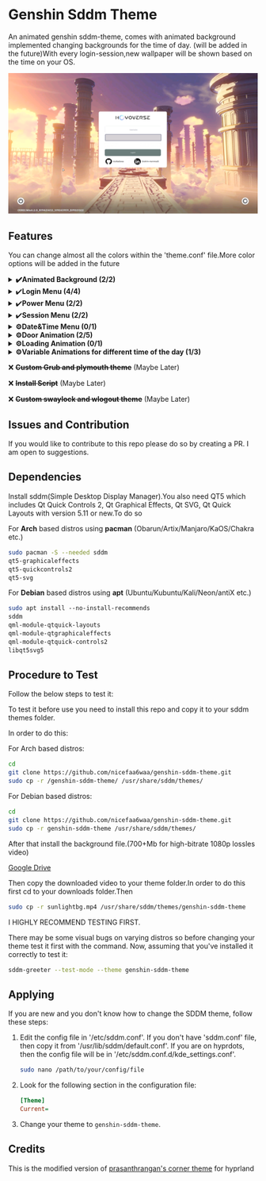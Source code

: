 # Genshin Sddm Theme

An animated genshin sddm-theme, comes with animated background
implemented changing backgrounds for the time of day. 
(will be added in the future)With every login-session,new wallpaper
will be shown based on the time on your OS. 

![](preview/2.png)
## Features

You can change almost all the colors within the 'theme.conf' file.More color options will be added in the future

<details>
  <summary><b>✔️Animated Background (2/2)</b></summary>
    
- [x] Uncompressed Videos
    - [x] Morning Background
    - [x] Sunlight Backround
    - [x] Night Background
- [x] Compressed Videos
    - [x] Morning Background
    - [x] Sunlight Background
    - [x] Night Background
</details>


<details>
  <summary>✔️<b>Login Menu (4/4)</b></summary>

- [x] Login Background
- [x] Username Area
- [x] Password Area
- [x] Github and Linkedin Credits
</details>


<details>
   <summary>✔️<b>Power Menu (2/2)</b></summary>
    
- [x] Mouse Area
- [x] Pop-Up Menu
   - [x] Shutdown
   - [x] Restart
   - [x] Sleep
</details>
      
<details>
   <summary>✔️<b>Session Menu (2/2)</b></summary>
    
- [x] Mouse Area
- [x] Pop Up Menu
   - [x] Ability to choose session
</details>
      
<details>
<summary><b>⚙️Date&Time Menu (0/1)</b></summary>

- [ ] Layout
</details>
      
<details>
   <summary><b>⚙️Door Animation (2/5)</b></summary>

- [x] Function to validate Username and Password
- [x] fragmentShader config for Transparent videos
- [ ] Door Videos
    - [x] Morning Door
    - [ ] Sunlight Door
    - [ ] Night Door
- [ ] Transparent Videos
    - [x] Morning Door
    - [ ] Sunlight Door
    - [ ] Night Door
- [ ] Encoded Videos
    - [x] Morning Door
    - [ ] Sunlight Door
    - [ ] Night Door
</details>



<details>
    <summary><b>⚙️Loading Animation (0/1)</b></summary>
    
- [ ] Loading Animation
</details>

<details>
    <summary><b>⚙️Variable Animations for different time of the day (1/3)</b></summary>

- [x] Morning Animations
- [ ] Sunlight Animations
- [ ] Night Animations
</details>


❌ ~~<b>Custom Grub and plymouth theme</b>~~ (Maybe Later)


❌ ~~<b>Install Script</b>~~ (Maybe Later)


❌ ~~<b>Custom swaylock and wlogout theme</b>~~ (Maybe Later)
      


## Issues and Contribution

If you would like to contribute to this repo please do so by creating a PR. I am open to suggestions.


## Dependencies

Install sddm(Simple Desktop Display Manager).You also need QT5 which includes Qt Quick Controls 2, Qt Graphical Effects, Qt SVG, Qt Quick Layouts with version 5.11 or new.To do so 


For **Arch** based distros using **pacman**
(Obarun/Artix/Manjaro/KaOS/Chakra etc.)
```bash
sudo pacman -S --needed sddm
qt5‑graphicaleffects
qt5‑quickcontrols2
qt5‑svg
```
For **Debian** based distros using **apt**
(Ubuntu/Kubuntu/Kali/Neon/antiX etc.)
```bash
sudo apt install ‑‑no‑install‑recommends
sddm
qml‑module‑qtquick‑layouts
qml‑module‑qtgraphicaleffects
qml‑module‑qtquick‑controls2
libqt5svg5
```


## Procedure to Test

Follow the below steps to test it:

To test it before use you need to install this repo and copy it to your sddm themes folder.


In order to do this:


For Arch based distros:
```bash
cd
git clone https://github.com/nicefaa6waa/genshin-sddm-theme.git
sudo cp -r /genshin-sddm-theme/ /usr/share/sddm/themes/
```
For Debian based distros:
```bash
cd
git clone https://github.com/nicefaa6waa/genshin-sddm-theme.git
sudo cp -r genshin-sddm-theme /usr/share/sddm/themes/
```
After that install the background file.(700+Mb for high-bitrate 1080p lossles video)


[Google Drive](https://drive.google.com/file/d/19Z3NEZn-dg8KSQkk1vRF4KmI5S7ztSeP/view?usp=sharing)


Then copy the downloaded video to your theme folder.In order to do this first cd to your downloads folder.Then
```bash
sudo cp -r sunlightbg.mp4 /usr/share/sddm/themes/genshin-sddm-theme
```

I HIGHLY RECOMMEND TESTING FIRST.

There may be some visual bugs on varying distros so before changing your theme test it first with the command.
Now, assuming that you've installed it correctly to test it:

```bash
sddm-greeter --test-mode --theme genshin-sddm-theme
```

## Applying

If you are new and you don't know how to change the SDDM theme, follow these steps:

1. Edit the config file in '/etc/sddm.conf'. If you don't have 'sddm.conf' file, then copy it from '/usr/lib/sddm/default.conf'. If you are on hyprdots, then the config file will be in '/etc/sddm.conf.d/kde_settings.conf'.

    ```bash
    sudo nano /path/to/your/config/file
    ```

2. Look for the following section in the configuration file:

    ```ini
    [Theme]
    Current=
    ```

3. Change your theme to `genshin-sddm-theme`.

## Credits

This is the modified version of [prasanthrangan's corner theme](https://github.com/prasanthrangan/hyprdots) for hyprland
